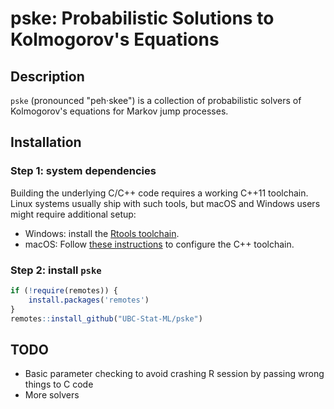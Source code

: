 # pske: Probabilistic Solutions to Kolmogorov's Equations

## Description

`pske` (pronounced "peh·skee") is a collection of probabilistic solvers of Kolmogorov's equations for Markov jump processes.

## Installation

### Step 1: system dependencies

Building the underlying C/C++ code requires a working C++11 toolchain. Linux systems usually ship with such tools, but macOS and Windows users might require additional setup:

- Windows: install the [Rtools toolchain](https://cran.r-project.org/bin/windows/Rtools/).
- macOS: Follow [these instructions](https://github.com/rmacoslib/r-macos-rtools#how-do-i-use-the-installer) to configure the C++ toolchain.


### Step 2: install `pske`

``` r
if (!require(remotes)) {
    install.packages('remotes')
}
remotes::install_github("UBC-Stat-ML/pske")
```

## TODO

- Basic parameter checking to avoid crashing R session by passing wrong things to C code
- More solvers
